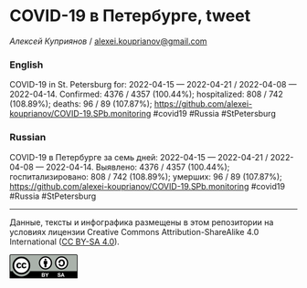 COVID-19 в Петербурге, tweet
============================

*Алексей Куприянов* /
<a href="mailto:alexei.kouprianov@gmail.com" class="email">alexei.kouprianov@gmail.com</a>

### English

COVID-19 in St. Petersburg for: 2022-04-15 — 2022-04-21 / 2022-04-08 —
2022-04-14. Сonfirmed: 4376 / 4357 (100.44%); hospitalized: 808 / 742
(108.89%); deaths: 96 / 89 (107.87%);
<a href="https://github.com/alexei-kouprianov/COVID-19.SPb.monitoring" class="uri">https://github.com/alexei-kouprianov/COVID-19.SPb.monitoring</a>
\#covid19 \#Russia \#StPetersburg

### Russian

COVID-19 в Петербурге за семь дней: 2022-04-15 — 2022-04-21 / 2022-04-08
— 2022-04-14. Выявлено: 4376 / 4357 (100.44%); госпитализировано: 808 /
742 (108.89%); умерших: 96 / 89 (107.87%);
<a href="https://github.com/alexei-kouprianov/COVID-19.SPb.monitoring" class="uri">https://github.com/alexei-kouprianov/COVID-19.SPb.monitoring</a>
\#covid19 \#Russia \#StPetersburg

------------------------------------------------------------------------

Данные, тексты и инфографика размещены в этом репозитории на условиях
лицензии Creative Commons Attribution-ShareAlike 4.0 International ([CC
BY-SA 4.0](https://creativecommons.org/licenses/by-sa/4.0/)).

![](../misc/CC-BY-SA-icon.png "CC-BY-SA")
